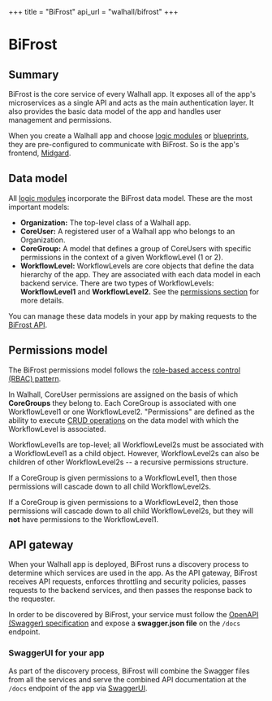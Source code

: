 +++
title = "BiFrost"
api_url = "walhall/bifrost"
+++

# BiFrost

## Summary

BiFrost is the core service of every Walhall app. It exposes all of the app's microservices as a single API and acts as the main authentication layer. It also provides the basic data model of the app and handles user management and permissions.

When you create a Walhall app and choose [logic modules](/marketplace#what-are-logic-modules) or [blueprints](/marketplace#make-your-own-logic-module), they are pre-configured to communicate with BiFrost. So is the app's frontend, [Midgard](/walhall/midgard).

## Data model

All [logic modules](/marketplace#what-are-logic-modules) incorporate the BiFrost data model. These are the most important models:

-  **Organization:** The top-level class of a Walhall app.
-  **CoreUser:** A registered user of a Walhall app who belongs to an Organization.
-  **CoreGroup:** A model that defines a group of CoreUsers with specific permissions in the context of a given WorkflowLevel (1 or 2).
-  **WorkflowLevel:** WorkflowLevels are core objects that define the data hierarchy of the app. They are associated with each data model in each backend service. There are two types of WorkflowLevels: **WorkflowLevel1** and **WorkflowLevel2.** See the [permissions section](#permissions-model) for more details.

You can manage these data models in your app by making requests to the [BiFrost API](/api/walhall/bifrost).

## Permissions model

The BiFrost permissions model follows the [role-based access control (RBAC) pattern](https://en.wikipedia.org/wiki/Role-based_access_control).

In Walhall, CoreUser permissions are assigned on the basis of which **CoreGroups** they belong to. Each CoreGroup is associated with one WorkflowLevel1 or one WorkflowLevel2. "Permissions" are defined as the ability to execute [CRUD operations](https://en.wikipedia.org/wiki/Create,_read,_update_and_delete) on the data model with which the WorkflowLevel is associated.

WorkflowLevel1s are top-level; all WorkflowLevel2s must be associated with a WorkflowLevel1 as a child object. However, WorkflowLevel2s can also be children of other WorkflowLevel2s -- a recursive permissions structure.

If a CoreGroup is given permissions to a WorkflowLevel1, then those permissions will cascade down to all child WorkflowLevel2s.

If a CoreGroup is given permissions to a WorkflowLevel2, then those permissions will cascade down to all child WorkflowLevel2s, but they will **not** have permissions to the WorkflowLevel1.

## API gateway

When your Walhall app is deployed, BiFrost runs a discovery process to determine which services are used in the app. As the API gateway, BiFrost receives API requests, enforces throttling and security policies, passes requests to the backend services, and then passes the response back to the requester.

In order to be discovered by BiFrost, your service must follow the [OpenAPI (Swagger) specification](https://swagger.io/specification/) and expose a **swagger.json file** on the `/docs` endpoint.

### SwaggerUI for your app

As part of the discovery process, BiFrost will combine the Swagger files from all the services and serve the combined API documentation at the `/docs` endpoint of the app via [SwaggerUI](https://swagger.io/tools/swagger-ui/). 

